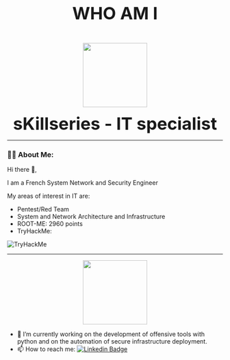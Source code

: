 <p align="center"><b style=font-size:40px>WHO AM I</b></p>
<p align="center">
<br>
<samp>
<div id="header" align="center">
<img src="https://media.giphy.com/media/BemKqR9RDK4V2/giphy.gif" width="150"/>
</div>
<p align="center"><b style=font-size:40px> sKillseries - IT specialist</b></p>
</samp>
</p>

---

### :man_technologist: About Me:
Hi there 👋,

I am a French System Network and Security Engineer

My areas of interest in IT are:
- Pentest/Red Team
- System and Network Architecture and Infrastructure
- ROOT-ME: 2960 points
- TryHackMe:
<img src="https://tryhackme-badges.s3.amazonaws.com/skillseries.png" alt="TryHackMe">

---

<p align="center">
<samp>
<div id="header" align="center">
<img src="https://media.giphy.com/media/YQduDHR3pMlwunQptu/giphy.gif" width="150"/>
</div>
</samp>
</p>

- 🔭 I’m currently working on the development of offensive tools with python and on the automation of secure infrastructure deployment.
- 📫 How to reach me: [![Linkedin Badge ](https://img.shields.io/badge/-sKillseries-blue?style=flat&logo=Linkedin&logoColor=white)](https://www/linkedin.com/in/matthieu-belleau/)

<!--
**sKillseries/sKillseries** is a ✨ _special_ ✨ repository because its `README.md` (this file) appears on your GitHub profile.

Here are some ideas to get you started:

- 🔭 I’m currently working on ...
- 🌱 I’m currently learning ...
- 👯 I’m looking to collaborate on ...
- 🤔 I’m looking for help with ...
- 💬 Ask me about ...
- 📫 How to reach me: ...
- 😄 Pronouns: ...
- ⚡ Fun fact: ...
-->

